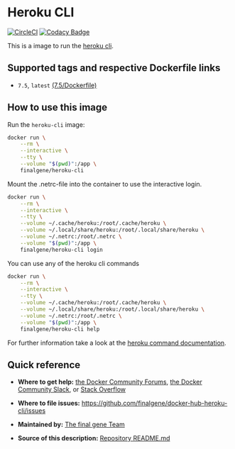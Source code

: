 # Heroku CLI
[![CircleCI](https://circleci.com/gh/final-gene/docker-hub-heroku-cli/tree/master.svg?style=svg)](https://circleci.com/gh/final-gene/docker-hub-heroku-cli/tree/master) [![Codacy Badge](https://api.codacy.com/project/badge/Grade/4cf4be3e6d6540c0a1c0d72a239ae01b)](https://www.codacy.com/app/final-gene/docker-hub-heroku-cli?utm_source=github.com&amp;utm_medium=referral&amp;utm_content=final-gene/docker-hub-heroku-cli&amp;utm_campaign=Badge_Grade)

This is a image to run the [heroku cli](https://devcenter.heroku.com/categories/command-line).

## Supported tags and respective Dockerfile links
* `7.5`, `latest` [(7.5/Dockerfile)](https://github.com/finalgene/docker-hub-heroku-cli/blob/master/7.5/Dockerfile)

## How to use this image
Run the `heroku-cli` image:

```bash
docker run \
    --rm \
    --interactive \
    --tty \
    --volume "$(pwd)":/app \
    finalgene/heroku-cli
```

Mount the .netrc-file into the container to use the interactive login.

```bash
docker run \
    --rm \
    --interactive \
    --tty \
    --volume ~/.cache/heroku:/root/.cache/heroku \
    --volume ~/.local/share/heroku:/root/.local/share/heroku \
    --volume ~/.netrc:/root/.netrc \
    --volume "$(pwd)":/app \
    finalgene/heroku-cli login
```

You can use any of the heroku cli commands

```bash
docker run \
    --rm \
    --interactive \
    --tty \
    --volume ~/.cache/heroku:/root/.cache/heroku \
    --volume ~/.local/share/heroku:/root/.local/share/heroku \
    --volume ~/.netrc:/root/.netrc \
    --volume "$(pwd)":/app \
    finalgene/heroku-cli help
```

For further information take a look at the [heroku command documentation](https://devcenter.heroku.com/articles/heroku-cli-commands).

## Quick reference
* **Where to get help:**
[the Docker Community Forums](https://forums.docker.com), [the Docker Community Slack](https://blog.docker.com/2016/11/introducing-docker-community-directory-docker-community-slack), or [Stack Overflow](https://stackoverflow.com/search?tab=newest&q=docker)

* **Where to file issues:**
https://github.com/finalgene/docker-hub-heroku-cli/issues

* **Maintained by:**
[The final gene Team](https://github.com/finalgene)

* **Source of this description:**
[Repository README.md](https://github.com/finalgene/docker-hub-heroku-cli/blob/master/README.md)
